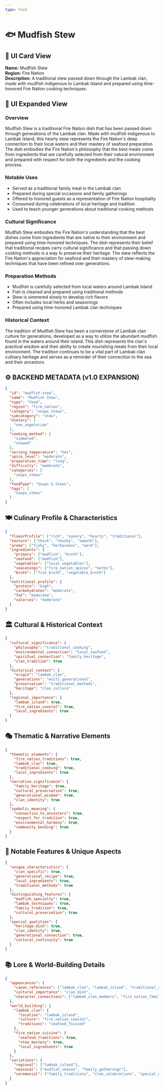 ```yaml
---
type: food
---
```


# 🐟 Mudfish Stew

## 🎴 UI Card View

**Name:** Mudfish Stew  
**Region:** Fire Nation  
**Description:** A traditional stew passed down through the Lambak clan, made with mudfish indigenous to Lambak Island and prepared using time-honored Fire Nation cooking techniques.

## 📖 UI Expanded View

### Overview
Mudfish Stew is a traditional Fire Nation dish that has been passed down through generations of the Lambak clan. Made with mudfish indigenous to Lambak Island, this hearty stew represents the Fire Nation's deep connection to their local waters and their mastery of seafood preparation. The dish embodies the Fire Nation's philosophy that the best meals come from ingredients that are carefully selected from their natural environment and prepared with respect for both the ingredients and the cooking process.

### Notable Uses
- Served as a traditional family meal in the Lambak clan
- Prepared during special occasions and family gatherings
- Offered to honored guests as a representation of Fire Nation hospitality
- Consumed during celebrations of local heritage and tradition
- Used to teach younger generations about traditional cooking methods

### Cultural Significance
Mudfish Stew embodies the Fire Nation's understanding that the best dishes come from ingredients that are native to their environment and prepared using time-honored techniques. The dish represents their belief that traditional recipes carry cultural significance and that passing down cooking methods is a way to preserve their heritage. The stew reflects the Fire Nation's appreciation for seafood and their mastery of stew-making techniques that have been refined over generations.

### Preparation Methods
- Mudfish is carefully selected from local waters around Lambak Island
- Fish is cleaned and prepared using traditional methods
- Stew is simmered slowly to develop rich flavors
- Often includes local herbs and seasonings
- Prepared using time-honored Lambak clan techniques

### Historical Context
The tradition of Mudfish Stew has been a cornerstone of Lambak clan culture for generations, developed as a way to utilize the abundant mudfish found in the waters around their island. This dish represents the clan's practical wisdom and their ability to create nourishing meals from their local environment. The tradition continues to be a vital part of Lambak clan culinary heritage and serves as a reminder of their connection to the sea and their ancestors.

## ⚙️ BACKEND METADATA (v1.0 EXPANSION)

```json
{
  "id": "mudfish-stew",
  "name": "Mudfish Stew",
  "type": "food",
  "region": "fire_nation",
  "category": "soups_stews",
  "subcategory": "stew",
  "dietary": [
    "non_vegetarian"
  ],
  "cooking_method": [
    "simmered",
    "stewed"
  ],
  "serving_temperature": "hot",
  "spice_level": "moderate",
  "preparation_time": "long",
  "difficulty": "moderate",
  "categories": [
    "soups_stews"
  ],
  "foodType": "Soups & Stews",
  "tags": [
    "soups_stews"
  ]
}
```

## 🍽️ Culinary Profile & Characteristics

```json
{
  "flavorProfile": ["rich", "savory", "hearty", "traditional"],
  "texture": ["thick", "chunky", "smooth"],
  "aroma": ["fishy", "herbaceous", "warm"],
  "ingredients": {
    "primary": ["mudfish", "broth"],
    "seafood": ["mudfish"],
    "vegetables": ["local_vegetables"],
    "seasonings": ["fire_nation_spices", "herbs"],
    "broth": ["fish_broth", "vegetable_broth"]
  },
  "nutritional_profile": {
    "protein": "high",
    "carbohydrates": "moderate",
    "fat": "moderate",
    "calories": "moderate"
  }
}
```

## 🏛️ Cultural & Historical Context

```json
{
  "cultural_significance": {
    "philosophy": "traditional_cooking",
    "environmental_connection": "local_seafood",
    "spiritual_connection": "family_heritage",
    "clan_tradition": true
  },
  "historical_context": {
    "origin": "lambak_clan",
    "generations": "multi_generational",
    "preservation": "traditional_methods",
    "heritage": "clan_culture"
  },
  "regional_importance": {
    "lambak_island": true,
    "fire_nation_coastal": true,
    "local_ingredients": true
  }
}
```

## 🎭 Thematic & Narrative Elements

```json
{
  "thematic_elements": {
    "fire_nation_traditions": true,
    "lambak_clan": true,
    "traditional_cooking": true,
    "local_ingredients": true
  },
  "narrative_significance": {
    "family_heritage": true,
    "cultural_preservation": true,
    "generational_wisdom": true,
    "clan_identity": true
  },
  "symbolic_meaning": {
    "connection_to_ancestors": true,
    "respect_for_tradition": true,
    "environmental_harmony": true,
    "community_bonding": true
  }
}
```

## 🌟 Notable Features & Unique Aspects

```json
{
  "unique_characteristics": {
    "clan_specific": true,
    "generational_recipe": true,
    "local_ingredients": true,
    "traditional_methods": true
  },
  "distinguishing_features": {
    "mudfish_specialty": true,
    "lambak_techniques": true,
    "family_tradition": true,
    "cultural_preservation": true
  },
  "special_qualities": {
    "heritage_dish": true,
    "clan_identity": true,
    "generational_connection": true,
    "cultural_continuity": true
  }
}
```

## 📚 Lore & World-Building Details

```json
{
  "appearances": {
    "canon_references": ["lambak_clan", "lambak_island", "traditional_stew"],
    "cultural_importance": "clan_dish",
    "character_connections": ["lambak_clan_members", "fire_nation_families"]
  },
  "world_building": {
    "lambak_clan": {
      "location": "lambak_island",
      "culture": "fire_nation_coastal",
      "traditions": "seafood_focused"
    },
    "fire_nation_cuisine": {
      "seafood_traditions": true,
      "stew_mastery": true,
      "local_ingredients": true
    }
  },
  "variations": {
    "regional": ["lambak_island"],
    "seasonal": ["mudfish_season", "family_gatherings"],
    "ceremonial": ["family_traditions", "clan_celebrations", "special_occasions"]
  }
}
```